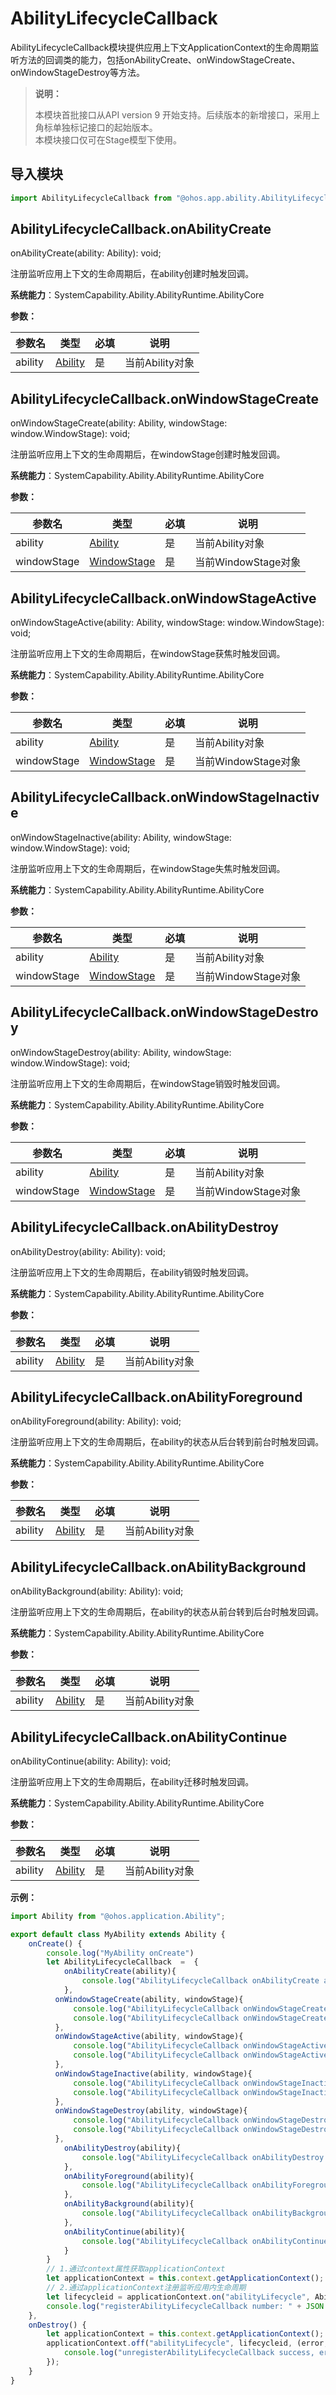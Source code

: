 # AbilityLifecycleCallback

AbilityLifecycleCallback模块提供应用上下文ApplicationContext的生命周期监听方法的回调类的能力，包括onAbilityCreate、onWindowStageCreate、onWindowStageDestroy等方法。

> **说明：**
> 
> 本模块首批接口从API version 9 开始支持。后续版本的新增接口，采用上角标单独标记接口的起始版本。  
> 本模块接口仅可在Stage模型下使用。


## 导入模块

```js
import AbilityLifecycleCallback from "@ohos.app.ability.AbilityLifecycleCallback";
```


## AbilityLifecycleCallback.onAbilityCreate

onAbilityCreate(ability: Ability): void;

注册监听应用上下文的生命周期后，在ability创建时触发回调。

**系统能力**：SystemCapability.Ability.AbilityRuntime.AbilityCore

**参数：**

  | 参数名 | 类型 | 必填 | 说明 | 
  | -------- | -------- | -------- | -------- |
  | ability | [Ability](js-apis-application-ability.md#Ability) | 是 | 当前Ability对象 | 


## AbilityLifecycleCallback.onWindowStageCreate

onWindowStageCreate(ability: Ability, windowStage: window.WindowStage): void;

注册监听应用上下文的生命周期后，在windowStage创建时触发回调。

**系统能力**：SystemCapability.Ability.AbilityRuntime.AbilityCore

**参数：**

  | 参数名 | 类型 | 必填 | 说明 | 
  | -------- | -------- | -------- | -------- |
  | ability | [Ability](js-apis-application-ability.md#Ability) | 是 | 当前Ability对象 |  
  | windowStage | [WindowStage](js-apis-window.md#windowstage9) | 是 | 当前WindowStage对象 |    


## AbilityLifecycleCallback.onWindowStageActive

onWindowStageActive(ability: Ability, windowStage: window.WindowStage): void;

注册监听应用上下文的生命周期后，在windowStage获焦时触发回调。

**系统能力**：SystemCapability.Ability.AbilityRuntime.AbilityCore

**参数：**

  | 参数名 | 类型 | 必填 | 说明 | 
  | -------- | -------- | -------- | -------- |
  | ability | [Ability](js-apis-application-ability.md#Ability) | 是 | 当前Ability对象 |  
  | windowStage | [WindowStage](js-apis-window.md#windowstage9) | 是 | 当前WindowStage对象 |    


## AbilityLifecycleCallback.onWindowStageInactive

onWindowStageInactive(ability: Ability, windowStage: window.WindowStage): void;

注册监听应用上下文的生命周期后，在windowStage失焦时触发回调。

**系统能力**：SystemCapability.Ability.AbilityRuntime.AbilityCore

**参数：**

  | 参数名 | 类型 | 必填 | 说明 | 
  | -------- | -------- | -------- | -------- |
  | ability | [Ability](js-apis-application-ability.md#Ability) | 是 | 当前Ability对象 |  
  | windowStage | [WindowStage](js-apis-window.md#windowstage9) | 是 | 当前WindowStage对象 |  


## AbilityLifecycleCallback.onWindowStageDestroy

onWindowStageDestroy(ability: Ability, windowStage: window.WindowStage): void;

注册监听应用上下文的生命周期后，在windowStage销毁时触发回调。

**系统能力**：SystemCapability.Ability.AbilityRuntime.AbilityCore

**参数：**

  | 参数名 | 类型 | 必填 | 说明 | 
  | -------- | -------- | -------- | -------- |
  | ability | [Ability](js-apis-application-ability.md#Ability) | 是 | 当前Ability对象 |  
  | windowStage | [WindowStage](js-apis-window.md#windowstage9) | 是 | 当前WindowStage对象 |  


## AbilityLifecycleCallback.onAbilityDestroy

onAbilityDestroy(ability: Ability): void;

注册监听应用上下文的生命周期后，在ability销毁时触发回调。

**系统能力**：SystemCapability.Ability.AbilityRuntime.AbilityCore

**参数：**

  | 参数名 | 类型 | 必填 | 说明 | 
  | -------- | -------- | -------- | -------- |
  | ability | [Ability](js-apis-application-ability.md#Ability) | 是 | 当前Ability对象 | 


## AbilityLifecycleCallback.onAbilityForeground

onAbilityForeground(ability: Ability): void;

注册监听应用上下文的生命周期后，在ability的状态从后台转到前台时触发回调。

**系统能力**：SystemCapability.Ability.AbilityRuntime.AbilityCore

**参数：**

  | 参数名 | 类型 | 必填 | 说明 | 
  | -------- | -------- | -------- | -------- |
  | ability | [Ability](js-apis-application-ability.md#Ability) | 是 | 当前Ability对象 | 


## AbilityLifecycleCallback.onAbilityBackground

onAbilityBackground(ability: Ability): void;

注册监听应用上下文的生命周期后，在ability的状态从前台转到后台时触发回调。

**系统能力**：SystemCapability.Ability.AbilityRuntime.AbilityCore

**参数：**

  | 参数名 | 类型 | 必填 | 说明 | 
  | -------- | -------- | -------- | -------- |
  | ability | [Ability](js-apis-application-ability.md#Ability) | 是 | 当前Ability对象 | 


## AbilityLifecycleCallback.onAbilityContinue

onAbilityContinue(ability: Ability): void;

注册监听应用上下文的生命周期后，在ability迁移时触发回调。

**系统能力**：SystemCapability.Ability.AbilityRuntime.AbilityCore

**参数：**

  | 参数名 | 类型 | 必填 | 说明 | 
  | -------- | -------- | -------- | -------- |
  | ability | [Ability](js-apis-application-ability.md#Ability) | 是 | 当前Ability对象 | 

**示例：**
    

  ```js
  import Ability from "@ohos.application.Ability";
  
  export default class MyAbility extends Ability {
      onCreate() {
          console.log("MyAbility onCreate")
          let AbilityLifecycleCallback  =  {
              onAbilityCreate(ability){
                  console.log("AbilityLifecycleCallback onAbilityCreate ability:" + JSON.stringify(ability));        
              },
            onWindowStageCreate(ability, windowStage){
                console.log("AbilityLifecycleCallback onWindowStageCreate ability:" + JSON.stringify(ability)); 
                console.log("AbilityLifecycleCallback onWindowStageCreate windowStage:" + JSON.stringify(windowStage));           
            },
            onWindowStageActive(ability, windowStage){
                console.log("AbilityLifecycleCallback onWindowStageActive ability:" + JSON.stringify(ability)); 
                console.log("AbilityLifecycleCallback onWindowStageActive windowStage:" + JSON.stringify(windowStage));           
            },
            onWindowStageInactive(ability, windowStage){
                console.log("AbilityLifecycleCallback onWindowStageInactive ability:" + JSON.stringify(ability));
                console.log("AbilityLifecycleCallback onWindowStageInactive windowStage:" + JSON.stringify(windowStage));  
            },
            onWindowStageDestroy(ability, windowStage){
                console.log("AbilityLifecycleCallback onWindowStageDestroy ability:" + JSON.stringify(ability));
                console.log("AbilityLifecycleCallback onWindowStageDestroy windowStage:" + JSON.stringify(windowStage));  
            },
              onAbilityDestroy(ability){
                  console.log("AbilityLifecycleCallback onAbilityDestroy ability:" + JSON.stringify(ability));             
              },
              onAbilityForeground(ability){
                  console.log("AbilityLifecycleCallback onAbilityForeground ability:" + JSON.stringify(ability));             
              },
              onAbilityBackground(ability){
                  console.log("AbilityLifecycleCallback onAbilityBackground ability:" + JSON.stringify(ability));              
              },
              onAbilityContinue(ability){
                  console.log("AbilityLifecycleCallback onAbilityContinue ability:" + JSON.stringify(ability));
              }
          }
          // 1.通过context属性获取applicationContext
          let applicationContext = this.context.getApplicationContext();
          // 2.通过applicationContext注册监听应用内生命周期
          let lifecycleid = applicationContext.on("abilityLifecycle", AbilityLifecycleCallback);
          console.log("registerAbilityLifecycleCallback number: " + JSON.stringify(lifecycleid));       
      },
      onDestroy() {
          let applicationContext = this.context.getApplicationContext();
          applicationContext.off("abilityLifecycle", lifecycleid, (error, data) => {
              console.log("unregisterAbilityLifecycleCallback success, err: " + JSON.stringify(error));
          });
      }
  }
  ```